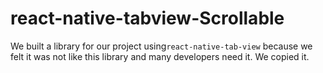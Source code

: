 # react-native-tabview-Scrollable
We built a library for our project using`react-native-tab-view` because we felt it was not like this library and many developers need it. We copied it.
